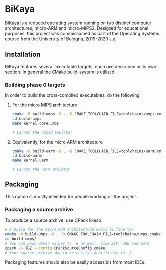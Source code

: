 # BiKaya
BiKaya is a reduced operating system running on two distinct computer
architectures, micro-ARM and micro-MIPS2. Designed for educational purposes,
this project was commissioned as part of the Operating Systems course from the
University of Bologna, 2019-2020 a.y.

## Installation
BiKaya features several executable targets, each one described in its own
section. In general the CMake build-system is utilized.

### Building phase 0 targets
In order to build the cross-compiled executables, do the following

1. For the micro MIPS architecture

	```bash
	cmake -B build-umps -S . -D CMAKE_TOOLCHAIN_FILE=toolchains/umps.cmake
	cd build-umps
	make kernel.core.umps

	# Launch the umps2 emulator
	```

1. Equivalently, for the micro ARM architecture

	```bash
	cmake -B build-uarm -S . -D CMAKE_TOOLCHAIN_FILE=toolchains/uarm.cmake
	cd build-uarm
	make kernel.uarm

	# Launch the uarm emulator
	```

## Packaging
This option is mostly intended for people working on the project.

### Packaging a source archive
To produce a source archive, use CPack likeso

```bash
# A build for the micro ARM architecture would be fine too
cmake -B build-umps -S . -D CMAKE_TOOLCHAIN_FILE=toolchains/umps.cmake
cd build-umps/
# You can pass other values to -G as well, like ZIP, DEB and more
cpack -G TGZ --config CPackSourceConfig.cmake
# Your source archive should be easily identifiable in ./
```

Packaging features should also be easily accessible from most IDEs.
